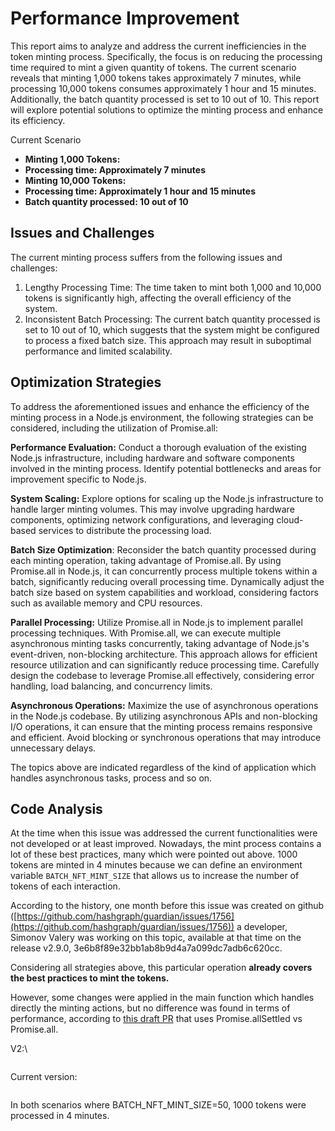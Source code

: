 # Performance Improvement

This report aims to analyze and address the current inefficiencies in the token minting process. Specifically, the focus is on reducing the processing time required to mint a given quantity of tokens. The current scenario reveals that minting 1,000 tokens takes approximately 7 minutes, while processing 10,000 tokens consumes approximately 1 hour and 15 minutes. Additionally, the batch quantity processed is set to 10 out of 10. This report will explore potential solutions to optimize the minting process and enhance its efficiency.

Current Scenario

* **Minting 1,000 Tokens:**
* **Processing time: Approximately 7 minutes**
* **Minting 10,000 Tokens:**
* **Processing time: Approximately 1 hour and 15 minutes**
* **Batch quantity processed: 10 out of 10**

## Issues and Challenges

The current minting process suffers from the following issues and challenges:

1. Lengthy Processing Time: The time taken to mint both 1,000 and 10,000 tokens is significantly high, affecting the overall efficiency of the system.
2. Inconsistent Batch Processing: The current batch quantity processed is set to 10 out of 10, which suggests that the system might be configured to process a fixed batch size. This approach may result in suboptimal performance and limited scalability.

## Optimization Strategies

To address the aforementioned issues and enhance the efficiency of the minting process in a Node.js environment, the following strategies can be considered, including the utilization of Promise.all:

**Performance Evaluation:** Conduct a thorough evaluation of the existing Node.js infrastructure, including hardware and software components involved in the minting process. Identify potential bottlenecks and areas for improvement specific to Node.js.

**System Scaling:** Explore options for scaling up the Node.js infrastructure to handle larger minting volumes. This may involve upgrading hardware components, optimizing network configurations, and leveraging cloud-based services to distribute the processing load.&#x20;

**Batch Size Optimization**: Reconsider the batch quantity processed during each minting operation, taking advantage of Promise.all. By using Promise.all in Node.js, it can concurrently process multiple tokens within a batch, significantly reducing overall processing time. Dynamically adjust the batch size based on system capabilities and workload, considering factors such as available memory and CPU resources.

**Parallel Processing:** Utilize Promise.all in Node.js to implement parallel processing techniques. With Promise.all, we can execute multiple asynchronous minting tasks concurrently, taking advantage of Node.js's event-driven, non-blocking architecture. This approach allows for efficient resource utilization and can significantly reduce processing time. Carefully design the codebase to leverage Promise.all effectively, considering error handling, load balancing, and concurrency limits.

**Asynchronous Operations:** Maximize the use of asynchronous operations in the Node.js codebase. By utilizing asynchronous APIs and non-blocking I/O operations, it can ensure that the minting process remains responsive and efficient. Avoid blocking or synchronous operations that may introduce unnecessary delays.

The topics above are indicated regardless of the kind of application which handles asynchronous tasks, process and so on.&#x20;

## Code Analysis

At the time when this issue was addressed the current functionalities were not developed or at least improved. Nowadays, the mint process contains a lot of these best practices, many which were pointed out above. 1000 tokens are minted in 4 minutes because we can define an environment variable `BATCH_NFT_MINT_SIZE` that allows us to increase the number of tokens of each interaction.

According to the history, one month before this issue was created on github ([https://github.com/hashgraph/guardian/issues/1756](https://github.com/hashgraph/guardian/issues/1756)) a developer, Simonov Valery was working on this topic, available at that time on the release v2.9.0, 3e6b8f89e32bb1ab8b9d4a7a099dc7adb6c620cc.

Considering all strategies above, this particular operation **already covers the best practices to mint the tokens.**&#x20;

However, some changes were applied in the main function which handles directly the minting actions, but no difference was found in terms of performance, according to [this draft PR](https://github.com/hashgraph/guardian/pull/2401/files) that uses Promise.allSettled vs Promise.all.&#x20;

V2:\


<figure><img src="https://lh4.googleusercontent.com/Jtf1mhdOt51sngHt0cYjCkx4v00ZqeN2LRu4A6x0bJNO9mq12moZwVG2S2kRyj23TbieMDpoQYDKgdcBVXGb8BOZMJWw4ju7l8tp9M9Ax91FdfawL7XbMxKI0i0V2bYszp_JqYHWm3AV3oF3NFlxDw8" alt=""><figcaption></figcaption></figure>

Current version:

<figure><img src="https://lh3.googleusercontent.com/sj0gOqV872K1mmoKltwSC8EPMfiA20ji6vUQ9tZBz-0Fi-aV749p1dqdFeZG0tskaytxl1cxIcifGOJxp3o1L_HPTVFiblVTB3rbyVutgL3iEun7eExQtYibcNApbUFs-sHbCKO00VukhqSlNRuYluM" alt=""><figcaption></figcaption></figure>

In both scenarios where BATCH\_NFT\_MINT\_SIZE=50, 1000 tokens were processed in 4 minutes.

